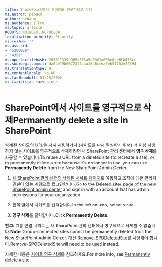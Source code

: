 ```yaml
---
title: SharePoint에서 사이트를 영구적으로 삭제
ms.author: pebaum
author: pebaum
ms.audience: ITPro
ms.topic: article
ROBOTS: NOINDEX, NOFOLLOW
localization_priority: Priority
ms.custom: ''
ms.assetid:
- "5200006"
- "4391"
ms.openlocfilehash: 263317339d965d173a5a038fa006e0ce6f8476cc
ms.sourcegitcommit: da04e79b6072321caa16a6ceea6eb5f15de22394
ms.translationtype: HT
ms.contentlocale: ko-KR
ms.lasthandoff: 03/25/2020
ms.locfileid: "42955165"
---
```

# <a name="permanently-delete-a-site-in-sharepoint"></a><span data-ttu-id="878d6-102">SharePoint에서 사이트를 영구적으로 삭제</span><span class="sxs-lookup"><span data-stu-id="878d6-102">Permanently delete a site in SharePoint</span></span>

<span data-ttu-id="878d6-103">삭제된 사이트의 URL을 다시 사용하거나 (사이트를 다시 작성하기 위해) 더 이상 사용하지 않는 사이트를 영구적으로 삭제하려면 새 SharePoint 관리 센터에서 **영구 삭제**를 사용할 수 있습니다.</span><span class="sxs-lookup"><span data-stu-id="878d6-103">To reuse a URL from a deleted site (to recreate a site), or to permanently delete a site because it's no longer in use, you can use **Permanently Delete** from the New SharePoint Admin Center.</span></span> 

1. <span data-ttu-id="878d6-104">[새 SharePoint 관리 센터의 삭제된 사이트 페이지](https://admin.microsoft.com/sharepoint?page=recycleBin&modern=true)로 이동하고 조직에 대한 관리자 권한이 있는 계정으로 로그인합니다.</span><span class="sxs-lookup"><span data-stu-id="878d6-104">Go to the [Deleted sites page of the new SharePoint admin center](https://admin.microsoft.com/sharepoint?page=recycleBin&modern=true) and sign in with an account that has admin permissions for your organization.</span></span> 

2. <span data-ttu-id="878d6-105">왼쪽 열에서 사이트를 선택합니다.</span><span class="sxs-lookup"><span data-stu-id="878d6-105">In the left column, select a site.</span></span> 

3. <span data-ttu-id="878d6-106">**영구 삭제**를 클릭합니다.</span><span class="sxs-lookup"><span data-stu-id="878d6-106">Click **Permanently Delete**.</span></span> 

<span data-ttu-id="878d6-107">**참고**: 그룹 연결 사이트는 새 SharePoint 관리 센터에서 영구적으로 삭제할 수 없습니다.</span><span class="sxs-lookup"><span data-stu-id="878d6-107">**Note**: Group-connected sites cannot be permanently deleted from the New SharePoint Admin Center.</span></span> <span data-ttu-id="878d6-108">대신 [Remove-SPODeletedSite](https://docs.microsoft.com/powershell/module/sharepoint-online/remove-spodeletedsite)를 사용해야 합니다.</span><span class="sxs-lookup"><span data-stu-id="878d6-108">[Remove-SPODeletedSite](https://docs.microsoft.com/powershell/module/sharepoint-online/remove-spodeletedsite) will need to be used instead.</span></span>  

<span data-ttu-id="878d6-109">자세한 내용은 [사이트 영구 삭제](https://docs.microsoft.com/sharepoint/delete-site-collection#permanently-delete-a-site)를 참조하세요.</span><span class="sxs-lookup"><span data-stu-id="878d6-109">For more info, see [Permanently delete a site](https://docs.microsoft.com/sharepoint/delete-site-collection#permanently-delete-a-site).</span></span> 
